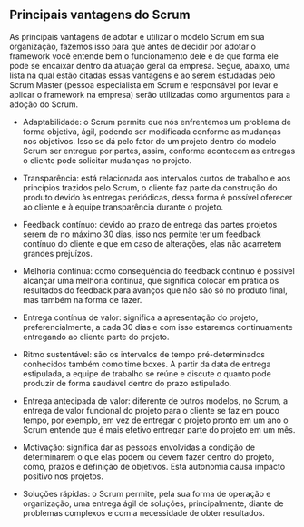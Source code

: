 ## Principais vantagens do Scrum

As principais vantagens de adotar e utilizar o modelo Scrum em sua organização, fazemos isso para que antes de decidir por adotar o framework você entende bem o funcionamento dele e de que forma ele pode se encaixar dentro da atuação geral da empresa. Segue, abaixo, uma lista na qual estão citadas essas vantagens e ao serem estudadas pelo Scrum Master (pessoa especialista em Scrum e responsável por levar e aplicar o framework na empresa) serão utilizadas como argumentos para a adoção do Scrum.

- Adaptabilidade: o Scrum permite que nós enfrentemos um problema de forma objetiva, ágil, podendo ser modificada conforme as mudanças nos objetivos. Isso se dá pelo fator de um projeto dentro do modelo Scrum ser entregue por partes, assim, conforme acontecem as entregas o cliente pode solicitar mudanças no projeto.

- Transparência: está relacionada aos intervalos curtos de trabalho e aos princípios trazidos pelo Scrum, o cliente faz parte da construção do produto devido às entregas periódicas, dessa forma é possível oferecer ao cliente e à equipe transparência durante o projeto.

- Feedback contínuo: devido ao prazo de entrega das partes projetos serem de no máximo 30 dias, isso nos permite ter um feedback contínuo do cliente e que em caso de alterações, elas não acarretem grandes prejuízos.

- Melhoria contínua: como consequência do feedback contínuo é possível alcançar uma melhoria contínua, que significa colocar em prática os resultados do feedback para avanços que não são só no produto final, mas também na forma de fazer.

- Entrega contínua de valor: significa a apresentação do projeto, preferencialmente, a cada 30 dias e com isso estaremos continuamente entregando ao cliente parte do projeto.

- Ritmo sustentável: são os intervalos de tempo pré-determinados conhecidos também como time boxes. A partir da data de entrega estipulada, a equipe de trabalho se reúne e discute o quanto pode produzir de forma saudável dentro do prazo estipulado.

- Entrega antecipada de valor: diferente de outros modelos, no Scrum, a entrega de valor funcional do projeto para o cliente se faz em pouco tempo, por exemplo, em vez de entregar o projeto pronto em um ano o Scrum entende que é mais efetivo entregar parte do projeto em um mês.

- Motivação: significa dar as pessoas envolvidas a condição de determinarem o que elas podem ou devem fazer dentro do projeto, como, prazos e definição de objetivos. Esta autonomia causa impacto positivo nos projetos.

- Soluções rápidas: o Scrum permite, pela sua forma de operação e organização, uma entrega ágil de soluções, principalmente, diante de problemas complexos e com a necessidade de obter resultados.

